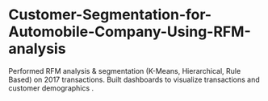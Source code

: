 # Customer-Segmentation-for-Automobile-Company-Using-RFM-analysis
Performed RFM analysis &amp; segmentation (K-Means, Hierarchical, Rule Based) on 2017 transactions. Built dashboards to visualize transactions and customer demographics .

